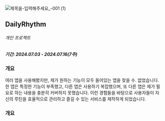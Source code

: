 ![제목을-입력해주세요_-001 (1)](https://github.com/user-attachments/assets/d2227488-0e84-4d7d-b2f3-17fce13008ec)


## DailyRhythm  
###### 개인 프로젝트
##### 기간: 2024.07.03 - 2024.07.16(7주) 
### 개요
여러 앱을 사용해봤지만, 제가 원하는 기능이 모두 들어있는 앱을 찾을 수. 없었습니다. 한 앱은 특정한 기능이 부족했고, 다른 앱은 사용하기 복잡했으며, 또 다른 앱은 제가 필요로 하는 내용을 충분히 커버하지 못했습니다. 이런 경험들을 바탕으로 사용자들이 자신의 루틴을 효율적으로 관리하고 즐길 수 있는 서비스를 제작하게 되었습니다.
### 개요


